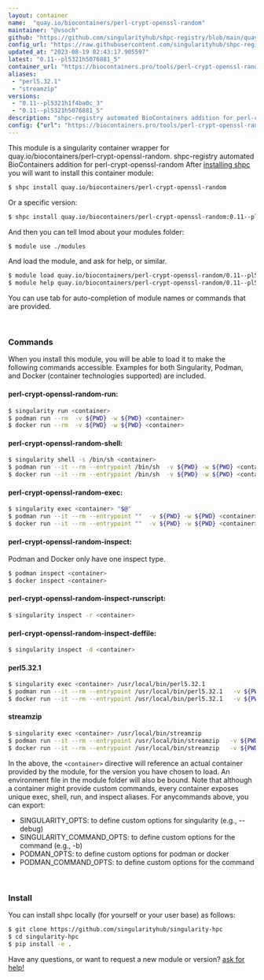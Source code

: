 ```yaml
---
layout: container
name:  "quay.io/biocontainers/perl-crypt-openssl-random"
maintainer: "@vsoch"
github: "https://github.com/singularityhub/shpc-registry/blob/main/quay.io/biocontainers/perl-crypt-openssl-random/container.yaml"
config_url: "https://raw.githubusercontent.com/singularityhub/shpc-registry/main/quay.io/biocontainers/perl-crypt-openssl-random/container.yaml"
updated_at: "2023-08-19 02:43:17.905597"
latest: "0.11--pl5321h5076881_5"
container_url: "https://biocontainers.pro/tools/perl-crypt-openssl-random"
aliases:
 - "perl5.32.1"
 - "streamzip"
versions:
 - "0.11--pl5321h1f4ba0c_3"
 - "0.11--pl5321h5076881_5"
description: "shpc-registry automated BioContainers addition for perl-crypt-openssl-random"
config: {"url": "https://biocontainers.pro/tools/perl-crypt-openssl-random", "maintainer": "@vsoch", "description": "shpc-registry automated BioContainers addition for perl-crypt-openssl-random", "latest": {"0.11--pl5321h5076881_5": "sha256:6298ee879069611c1d5d1d6675acba4579bd1aecc94edc52b285fbdfbf71b3b1"}, "tags": {"0.11--pl5321h1f4ba0c_3": "sha256:4be3ecad1b8612df912e3c28bf4a9baa632b859f73cd8f2993f4aaad7cef224b", "0.11--pl5321h5076881_5": "sha256:6298ee879069611c1d5d1d6675acba4579bd1aecc94edc52b285fbdfbf71b3b1"}, "docker": "quay.io/biocontainers/perl-crypt-openssl-random", "aliases": {"perl5.32.1": "/usr/local/bin/perl5.32.1", "streamzip": "/usr/local/bin/streamzip"}}
---
```


This module is a singularity container wrapper for quay.io/biocontainers/perl-crypt-openssl-random.
shpc-registry automated BioContainers addition for perl-crypt-openssl-random
After [installing shpc](#install) you will want to install this container module:


```bash
$ shpc install quay.io/biocontainers/perl-crypt-openssl-random
```

Or a specific version:

```bash
$ shpc install quay.io/biocontainers/perl-crypt-openssl-random:0.11--pl5321h5076881_5
```

And then you can tell lmod about your modules folder:

```bash
$ module use ./modules
```

And load the module, and ask for help, or similar.

```bash
$ module load quay.io/biocontainers/perl-crypt-openssl-random/0.11--pl5321h5076881_5
$ module help quay.io/biocontainers/perl-crypt-openssl-random/0.11--pl5321h5076881_5
```

You can use tab for auto-completion of module names or commands that are provided.

<br>

### Commands

When you install this module, you will be able to load it to make the following commands accessible.
Examples for both Singularity, Podman, and Docker (container technologies supported) are included.

#### perl-crypt-openssl-random-run:

```bash
$ singularity run <container>
$ podman run --rm  -v ${PWD} -w ${PWD} <container>
$ docker run --rm  -v ${PWD} -w ${PWD} <container>
```

#### perl-crypt-openssl-random-shell:

```bash
$ singularity shell -s /bin/sh <container>
$ podman run --it --rm --entrypoint /bin/sh  -v ${PWD} -w ${PWD} <container>
$ docker run --it --rm --entrypoint /bin/sh  -v ${PWD} -w ${PWD} <container>
```

#### perl-crypt-openssl-random-exec:

```bash
$ singularity exec <container> "$@"
$ podman run --it --rm --entrypoint ""  -v ${PWD} -w ${PWD} <container> "$@"
$ docker run --it --rm --entrypoint ""  -v ${PWD} -w ${PWD} <container> "$@"
```

#### perl-crypt-openssl-random-inspect:

Podman and Docker only have one inspect type.

```bash
$ podman inspect <container>
$ docker inspect <container>
```

#### perl-crypt-openssl-random-inspect-runscript:

```bash
$ singularity inspect -r <container>
```

#### perl-crypt-openssl-random-inspect-deffile:

```bash
$ singularity inspect -d <container>
```


#### perl5.32.1

```bash
$ singularity exec <container> /usr/local/bin/perl5.32.1
$ podman run --it --rm --entrypoint /usr/local/bin/perl5.32.1   -v ${PWD} -w ${PWD} <container> -c " $@"
$ docker run --it --rm --entrypoint /usr/local/bin/perl5.32.1   -v ${PWD} -w ${PWD} <container> -c " $@"
```


#### streamzip

```bash
$ singularity exec <container> /usr/local/bin/streamzip
$ podman run --it --rm --entrypoint /usr/local/bin/streamzip   -v ${PWD} -w ${PWD} <container> -c " $@"
$ docker run --it --rm --entrypoint /usr/local/bin/streamzip   -v ${PWD} -w ${PWD} <container> -c " $@"
```



In the above, the `<container>` directive will reference an actual container provided
by the module, for the version you have chosen to load. An environment file in the
module folder will also be bound. Note that although a container
might provide custom commands, every container exposes unique exec, shell, run, and
inspect aliases. For anycommands above, you can export:

 - SINGULARITY_OPTS: to define custom options for singularity (e.g., --debug)
 - SINGULARITY_COMMAND_OPTS: to define custom options for the command (e.g., -b)
 - PODMAN_OPTS: to define custom options for podman or docker
 - PODMAN_COMMAND_OPTS: to define custom options for the command

<br>

### Install

You can install shpc locally (for yourself or your user base) as follows:

```bash
$ git clone https://github.com/singularityhub/singularity-hpc
$ cd singularity-hpc
$ pip install -e .
```

Have any questions, or want to request a new module or version? [ask for help!](https://github.com/singularityhub/singularity-hpc/issues)